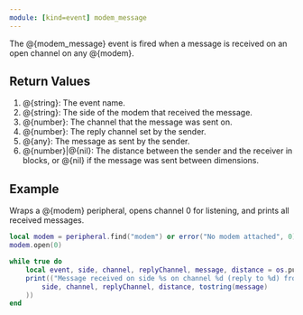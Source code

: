 ```yaml
---
module: [kind=event] modem_message
---
```


<!--
SPDX-FileCopyrightText: 2021 The CC: Tweaked Developers

SPDX-License-Identifier: LicenseRef-CCPL
-->

The @{modem_message} event is fired when a message is received on an open channel on any @{modem}.

## Return Values
1. @{string}: The event name.
2. @{string}: The side of the modem that received the message.
3. @{number}: The channel that the message was sent on.
4. @{number}: The reply channel set by the sender.
5. @{any}: The message as sent by the sender.
6. <span class="type">@{number}|@{nil}</span>: The distance between the sender and the receiver in blocks, or @{nil} if the message was sent between dimensions.

## Example
Wraps a @{modem} peripheral, opens channel 0 for listening, and prints all received messages.

```lua
local modem = peripheral.find("modem") or error("No modem attached", 0)
modem.open(0)

while true do
    local event, side, channel, replyChannel, message, distance = os.pullEvent("modem_message")
    print(("Message received on side %s on channel %d (reply to %d) from %f blocks away with message %s"):format(
        side, channel, replyChannel, distance, tostring(message)
    ))
end
```
